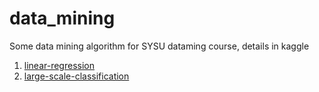 # data_mining

Some data mining algorithm for SYSU dataming course, details in kaggle

1. [linear-regression](https://inclass.kaggle.com/c/linear-regression-sysu-2017)
2. [large-scale-classification](https://inclass.kaggle.com/c/large-scale-classification-sysu-2017)
